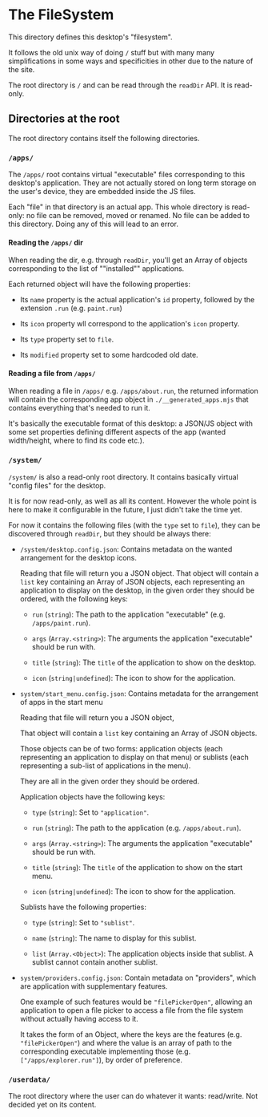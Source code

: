 # The FileSystem

This directory defines this desktop's "filesystem".

It follows the old unix way of doing `/` stuff but with many many
simplifications in some ways and specificities in other due to the nature of
the site.

The root directory is `/` and can be read through the `readDir` API.
It is read-only.

## Directories at the root

The root directory contains itself the following directories.

### `/apps/`

The `/apps/` root contains virtual "executable" files corresponding to this
desktop's application. They are not actually stored on long term storage on
the user's device, they are embedded inside the JS files.

Each "file" in that directory is an actual app. This whole directory is
read-only: no file can be removed, moved or renamed. No file can be added to
this directory. Doing any of this will lead to an error.

#### Reading the `/apps/` dir

When reading the dir, e.g. through `readDir`, you'll get an Array of objects
corresponding to the list of ""installed"" applications.

Each returned object will have the following properties:

- Its `name` property is the actual application's `id` property, followed by
  the extension `.run` (e.g. `paint.run`)

- Its `icon` property wll correspond to the application's `icon` property.

- Its `type` property set to `file`.

- Its `modified` property set to some hardcoded old date.

#### Reading a file from `/apps/`

When reading a file in `/apps/` e.g. `/apps/about.run`, the returned
information will contain the corresponding app object in
`./__generated_apps.mjs` that contains everything that's needed to run it.

It's basically the executable format of this desktop: a JSON/JS object with
some set properties defining different aspects of the app (wanted
width/height, where to find its code etc.).

### `/system/`

`/system/` is also a read-only root directory. It contains basically
virtual "config files" for the desktop.

It is for now read-only, as well as all its content. However the whole point
is here to make it configurable in the future, I just didn't take the time
yet.

For now it contains the following files (with the `type` set to `file`), they
can be discovered through `readDir`, but they should be always there:

- `/system/desktop.config.json`: Contains metadata on the wanted arrangement
  for the desktop icons.

  Reading that file will return you a JSON object.
  That object will contain a `list` key containing an Array of JSON objects,
  each representing an application to display on the desktop, in the given
  order they should be ordered, with the following keys:

  - `run` (`string`): The path to the application "executable" (e.g.
    `/apps/paint.run`).

  - `args` (`Array.<string>`): The arguments the application "executable"
    should be run with.

  - `title` (`string`): The `title` of the application to show on the
    desktop.

  - `icon` (`string|undefined`): The icon to show for the application.

- `system/start_menu.config.json`: Contains metadata for the arrangement of
  apps in the start menu

  Reading that file will return you a JSON object,

  That object will contain a `list` key containing an Array of JSON objects.

  Those objects can be of two forms: application objects (each representing
  an application to display on that menu) or sublists (each representing a
  sub-list of applications in the menu).

  They are all in the given order they should be ordered.

  Application objects have the following keys:

  - `type` (`string`): Set to `"application"`.

  - `run` (`string`): The path to the application (e.g. `/apps/about.run`).

  - `args` (`Array.<string>`): The arguments the application "executable"
    should be run with.

  - `title` (`string`): The `title` of the application to show on the
    start menu.

  - `icon` (`string|undefined`): The icon to show for the application.

  Sublists have the following properties:

  - `type` (`string`): Set to `"sublist"`.

  - `name` (`string`): The name to display for this sublist.

  - `list` (`Array.<Object>`): The application objects inside that sublist.
    A sublist cannot contain another sublist.

- `system/providers.config.json`: Contain metadata on "providers", which are
  application with supplementary features.

  One example of such features would be `"filePickerOpen"`, allowing an
  application to open a file picker to access a file from the file system
  without actually having access to it.

  It takes the form of an Object, where the keys are the features (e.g.
  `"filePickerOpen"`) and where the value is an array of path to the
  corresponding executable implementing those (e.g. `["/apps/explorer.run"]`),
  by order of preference.

### `/userdata/`

The root directory where the user can do whatever it wants: read/write.
Not decided yet on its content.

